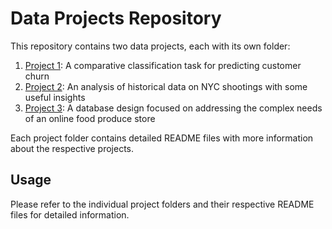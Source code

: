 
# Data Projects Repository

This repository contains two data projects, each with its own folder:

1. [Project 1](project1-Folder/README.md): A comparative classification task for predicting customer churn 
2. [Project 2](project2-Folder/README.md): An analysis of historical data on NYC shootings with some useful insights
3. [Project 3](project3-Folder/README.md): A database design focused on addressing the complex needs of an online food produce store

Each project folder contains detailed README files with more information about the respective projects.

## Usage

Please refer to the individual project folders and their respective README files for detailed information.

